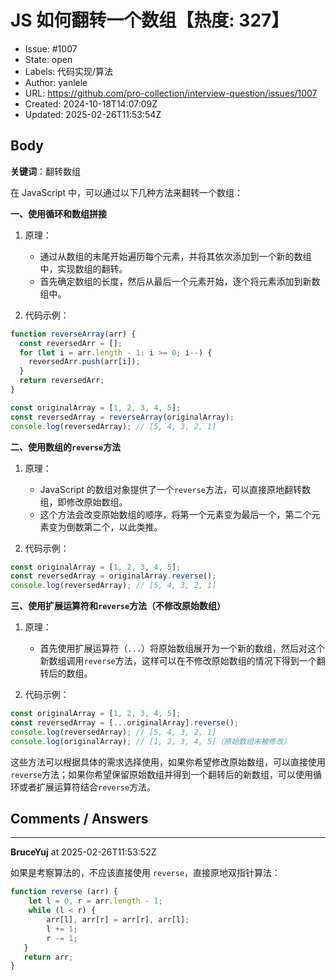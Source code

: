 # JS 如何翻转一个数组【热度: 327】

- Issue: #1007
- State: open
- Labels: 代码实现/算法
- Author: yanlele
- URL: https://github.com/pro-collection/interview-question/issues/1007
- Created: 2024-10-18T14:07:09Z
- Updated: 2025-02-26T11:53:54Z

## Body

**关键词**：翻转数组

在 JavaScript 中，可以通过以下几种方法来翻转一个数组：

**一、使用循环和数组拼接**

1. 原理：

   - 通过从数组的末尾开始遍历每个元素，并将其依次添加到一个新的数组中，实现数组的翻转。
   - 首先确定数组的长度，然后从最后一个元素开始，逐个将元素添加到新数组中。

2. 代码示例：

```javascript
function reverseArray(arr) {
  const reversedArr = [];
  for (let i = arr.length - 1; i >= 0; i--) {
    reversedArr.push(arr[i]);
  }
  return reversedArr;
}

const originalArray = [1, 2, 3, 4, 5];
const reversedArray = reverseArray(originalArray);
console.log(reversedArray); // [5, 4, 3, 2, 1]
```

**二、使用数组的`reverse`方法**

1. 原理：

   - JavaScript 的数组对象提供了一个`reverse`方法，可以直接原地翻转数组，即修改原始数组。
   - 这个方法会改变原始数组的顺序，将第一个元素变为最后一个，第二个元素变为倒数第二个，以此类推。

2. 代码示例：

```javascript
const originalArray = [1, 2, 3, 4, 5];
const reversedArray = originalArray.reverse();
console.log(reversedArray); // [5, 4, 3, 2, 1]
```

**三、使用扩展运算符和`reverse`方法（不修改原始数组）**

1. 原理：

   - 首先使用扩展运算符（`...`）将原始数组展开为一个新的数组，然后对这个新数组调用`reverse`方法，这样可以在不修改原始数组的情况下得到一个翻转后的数组。

2. 代码示例：

```javascript
const originalArray = [1, 2, 3, 4, 5];
const reversedArray = [...originalArray].reverse();
console.log(reversedArray); // [5, 4, 3, 2, 1]
console.log(originalArray); // [1, 2, 3, 4, 5]（原始数组未被修改）
```

这些方法可以根据具体的需求选择使用，如果你希望修改原始数组，可以直接使用`reverse`方法；如果你希望保留原始数组并得到一个翻转后的新数组，可以使用循环或者扩展运算符结合`reverse`方法。


## Comments / Answers

---

**BruceYuj** at 2025-02-26T11:53:52Z

如果是考察算法的，不应该直接使用 `reverse`，直接原地双指针算法：
```javascript
function reverse (arr) {
    let l = 0, r = arr.length - 1;
    while (l < r) {
        arr[l], arr[r] = arr[r], arr[l];
        l += 1;
        r -= 1;
   }
   return arr;
}
```
